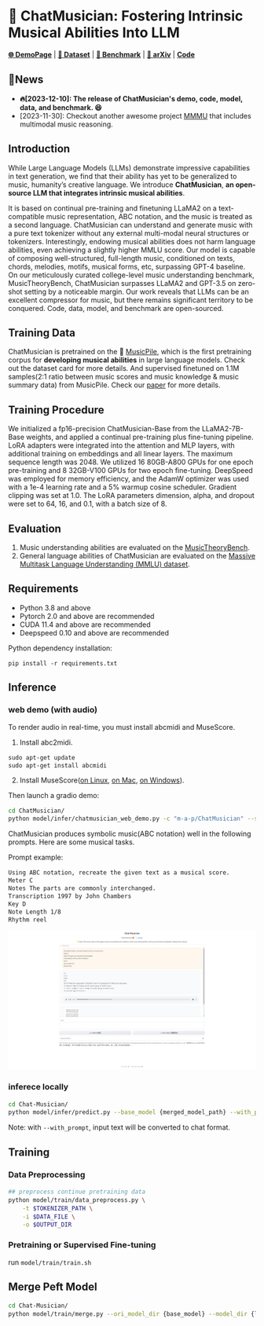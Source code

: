 # 🎼 ChatMusician: Fostering Intrinsic Musical Abilities Into LLM

[**🌐 DemoPage**](https://ezmonyi.github.io/ChatMusician/) | [**🤗 Dataset**](https://huggingface.co/datasets/m-a-p/MusicPile) | [**🤗 Benchmark**](https://huggingface.co/datasets/m-a-p/MusicTheoryBench) | [**📖 arXiv**](http://arxiv.org/abs/2402.16153) | [**Code**](https://github.com/hf-lin/ChatMusician) 

## 🔔News
- **🔥[2023-12-10]: The release of ChatMusician's demo, code, model, data, and benchmark. 😆**
- [2023-11-30]: Checkout another awesome project [MMMU](https://huggingface.co/datasets/MMMU/MMMU/) that includes multimodal music reasoning.

## Introduction

While Large Language Models (LLMs) demonstrate impressive capabilities in text generation,
we find that their ability has yet to be generalized to music, humanity’s creative language.
We introduce **ChatMusician**, **an open-source LLM that integrates intrinsic musical abilities**.

It is based on continual pre-training and finetuning LLaMA2 on a text-compatible music representation, ABC notation, and the music is treated as a second language. ChatMusician can understand and generate music with a pure text tokenizer without any external multi-modal neural structures or tokenizers. Interestingly, endowing musical abilities does not harm language abilities, even achieving a slightly higher MMLU score. Our model is capable of composing well-structured, full-length music, conditioned on texts, chords, melodies, motifs, musical forms, etc, surpassing GPT-4 baseline. On our meticulously curated college-level music understanding benchmark, MusicTheoryBench, ChatMusician surpasses LLaMA2 and GPT-3.5 on zero-shot setting by a noticeable
margin. Our work reveals that LLMs can be an excellent compressor for music, but there remains significant territory to be conquered. Code, data, model, and benchmark are open-sourced. 

## Training Data

ChatMusician is pretrained on the 🤗 [MusicPile](https://huggingface.co/datasets/m-a-p/MusicPile), which is the first pretraining corpus for **developing musical abilities** in large language models. Check out the dataset card for more details.
And supervised finetuned on 1.1M samples(2:1 ratio between music scores
and music knowledge & music summary data) from MusicPile. Check our [paper](http://arxiv.org/abs/2402.16153) for more details.

## Training Procedure

We initialized a fp16-precision ChatMusician-Base from the LLaMA2-7B-Base weights, and applied a continual pre-training plus fine-tuning pipeline. LoRA adapters were integrated into the attention and MLP layers, with additional training on embeddings and all linear layers. The maximum sequence length
was 2048. We utilized 16 80GB-A800 GPUs for one epoch pre-training and 8 32GB-V100 GPUs for two epoch fine-tuning. DeepSpeed was employed for memory efficiency, and the AdamW optimizer was used with a 1e-4 learning rate and a 5% warmup cosine scheduler. Gradient clipping was set at 1.0. The LoRA parameters dimension, alpha, and
dropout were set to 64, 16, and 0.1, with a batch size of 8.

## Evaluation

1. Music understanding abilities are evaluated on the [MusicTheoryBench](https://huggingface.co/datasets/m-a-p/MusicTheoryBench).
2. General language abilities of ChatMusician are evaluated  on the [Massive Multitask Language Understanding (MMLU) dataset](https://huggingface.co/datasets/lukaemon/mmlu).


## Requirements

- Python 3.8 and above
- Pytorch 2.0 and above are recommended
- CUDA 11.4 and above are recommended
- Deepspeed 0.10 and above are recommended

Python dependency installation:
```
pip install -r requirements.txt 
```

## Inference

### web demo (with audio)

To render audio in real-time, you must install abcmidi and MuseScore.

1. Install abc2midi.
```
sudo apt-get update
sudo apt-get install abcmidi
```

2. Install MuseScore([on Linux](https://musescore.org/en/handbook/3/install-linux), [on Mac](https://musescore.org/en/handbook/3/install-macos), [on Windows](https://musescore.org/en/handbook/3/install-windows)).
  

Then launch a gradio demo:

```bash
cd ChatMusician/
python model/infer/chatmusician_web_demo.py -c "m-a-p/ChatMusician" --server_port 8888
```

ChatMusician produces symbolic music(ABC notation) well in the following prompts. Here are some musical tasks.

Prompt example:
```
Using ABC notation, recreate the given text as a musical score.
Meter C
Notes The parts are commonly interchanged.
Transcription 1997 by John Chambers
Key D
Note Length 1/8
Rhythm reel
```
![chatmusician web demo](model/res/prompt1.png)

### inferece locally

```bash
cd Chat-Musician/
python model/infer/predict.py --base_model {merged_model_path} --with_prompt --interactive
```
Note: with `--with_prompt`, input text will be converted to chat format.

## Training

### Data Preprocessing

```bash
## preprocess continue pretraining data
python model/train/data_preprocess.py \
    -t $TOKENIZER_PATH \
    -i $DATA_FILE \
    -o $OUTPUT_DIR 
```

### Pretraining or Supervised Fine-tuning

run `model/train/train.sh`

## Merge Peft Model

```bash
cd Chat-Musician/
python model/train/merge.py --ori_model_dir {base_model} --model_dir {lora_ckpt_path} --output_dir {output_path}
```
